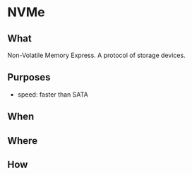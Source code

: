 # NVMe

## What

Non-Volatile Memory Express. A protocol of storage devices.

## Purposes

- speed: faster than SATA

## When

## Where

## How
